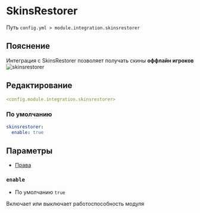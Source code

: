 # SkinsRestorer
Путь `config.yml > module.integration.skinsrestorer`

## Пояснение
Интеграция с SkinsRestorer позволяет получать скины **оффлайн игроков**
![skinsrestorer](/skinsrestorer.png)

## Редактирование
```yaml
<config.module.integration.skinsrestorer>
```

### По умолчанию
```yaml
skinsrestorer:
  enable: true
```

## Параметры

- [Права](/ru/permissions/module/integration/skinsrestorer/)

### `enable`
- По умолчанию `true`

Включает или выключает работоспособность модуля


